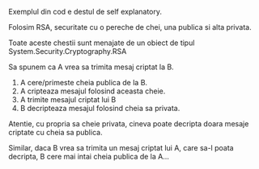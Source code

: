 Exemplul din cod e destul de self explanatory.

Folosim RSA, securitate cu o pereche de chei, una publica si alta privata.

Toate aceste chestii sunt menajate de un obiect de tipul System.Security.Cryptography.RSA

Sa spunem ca A vrea sa trimita mesaj criptat la B.

1. A cere/primeste cheia publica de la B.
2. A cripteaza mesajul folosind aceasta cheie.
3. A trimite mesajul criptat lui B
4. B decripteaza mesajul folosind cheia sa privata.

Atentie, cu propria sa cheie privata, cineva poate decripta doara mesaje criptate cu cheia sa publica.

Similar, daca B vrea sa trimita un mesaj criptat lui A, care sa-l poata decripta, B cere mai intai cheia publica de la A...